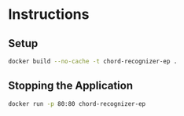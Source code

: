 # Instructions

## Setup

```bash
docker build --no-cache -t chord-recognizer-ep .
```


## Stopping the Application

```bash
docker run -p 80:80 chord-recognizer-ep
```